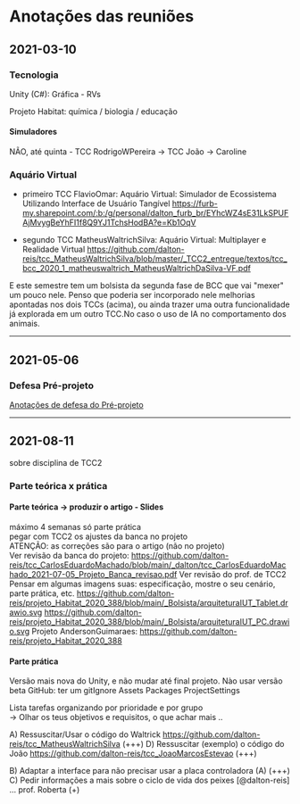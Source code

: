 # Anotações das reuniões

## 2021-03-10

### Tecnologia

  Unity (C#): Gráfica - RVs

Projeto Habitat: química / biologia / educação  

#### Simuladores

NÃO, até quinta - TCC RodrigoWPereira -> TCC João -> Caroline

### Aquário Virtual

- primeiro TCC FlavioOmar: Aquário Virtual: Simulador de Ecossistema Utilizando Interface de Usuário Tangível
<https://furb-my.sharepoint.com/:b:/g/personal/dalton_furb_br/EYhcWZ4sE31LkSPUFAjMvygBeYhFI1f8Q9YJ1TchsHodBA?e=Kb1OqV>  

- segundo TCC MatheusWaltrichSilva: Aquário Virtual: Multiplayer e Realidade Virtual
<https://github.com/dalton-reis/tcc_MatheusWaltrichSilva/blob/master/_TCC2_entregue/textos/tcc_bcc_2020_1_matheuswaltrich_MatheusWaltrichDaSilva-VF.pdf>  

E este semestre tem um bolsista da segunda fase de BCC que vai "mexer" um pouco nele. Penso que poderia ser incorporado nele melhorias apontadas nos dois TCCs (acima), ou ainda trazer uma outra funcionalidade já explorada em um outro TCC.No caso o uso de IA no comportamento dos animais.  

----

## 2021-05-06

### Defesa Pré-projeto

[Anotações de defesa do Pré-projeto](./tcc_CarlosEduardoMachado_2021-05-06_PreProjeto_Defesa.md)

----

## 2021-08-11

sobre disciplina de TCC2

### Parte teórica x prática

#### Parte teórica -> produzir o artigo - Slides  

máximo 4 semanas só parte prática  
pegar com TCC2 os ajustes da banca no projeto  
ATENÇÃO: as correções são para o artigo (não no projeto)  
Ver revisão da banca do projeto: <https://github.com/dalton-reis/tcc_CarlosEduardoMachado/blob/main/_dalton/tcc_CarlosEduardoMachado_2021-07-05_Projeto_Banca_revisao.pdf>
Ver revisão do prof. de TCC2
Pensar em algumas imagens suas: especificação, mostre o seu cenário, parte prática, etc.
<https://github.com/dalton-reis/projeto_Habitat_2020_388/blob/main/_Bolsista/arquiteturaIUT_Tablet.drawio.svg>
<https://github.com/dalton-reis/projeto_Habitat_2020_388/blob/main/_Bolsista/arquiteturaIUT_PC.drawio.svg>
Projeto AndersonGuimaraes: <https://github.com/dalton-reis/projeto_Habitat_2020_388>

#### Parte prática

Versão mais nova do Unity, e não mudar até final projeto.
Nào usar versão beta
GitHub: ter um gitIgnore
Assets
Packages
ProjectSettings

Lista tarefas organizando por prioridade e por grupo  
-> Olhar os teus objetivos e requisitos, o que achar mais ..  

A) Ressuscitar/Usar o código do Waltrick <https://github.com/dalton-reis/tcc_MatheusWaltrichSilva> (+++)
D) Ressuscitar (exemplo) o código do João <https://github.com/dalton-reis/tcc_JoaoMarcosEstevao> (+++)  

B) Adaptar a interface para não precisar usar a placa controladora (A) (+++)  
C) Pedir informações a mais sobre o ciclo de vida dos peixes [@dalton-reis] ... prof. Roberta  (+)
